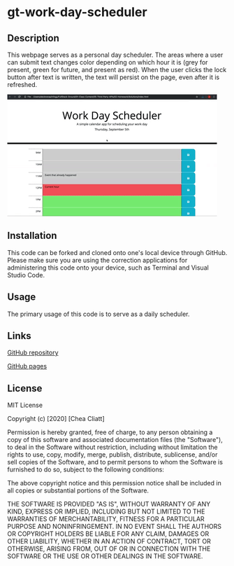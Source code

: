# gt-work-day-scheduler

## Description
This webpage serves as a personal day scheduler. The areas where a user can submit text changes color depending on which hour it is (grey for present, green for future, and present as red). When the user clicks the lock button after text is written, the text will persist on the page, even after it is refreshed. 

![screenshot of web page](webpage.gif "Deployed Webpage Home")

## Installation

This code can be forked and cloned onto one's local device through GitHub. Please make sure you are using the correction applications for administering this code onto your device, such as Terminal and Visual Studio Code.

## Usage

The primary usage of this code is to serve as a daily scheduler.

## Links
[GitHub repository](https://github.com/cheacliatt/gt-work-day-scheduler "Repository")

[GitHub pages](https://cheacliatt.github.io/gt-work-day-scheduler/ "Pages")

## License

MIT License

Copyright (c) [2020] [Chea Cliatt]

Permission is hereby granted, free of charge, to any person obtaining a copy
of this software and associated documentation files (the "Software"), to deal
in the Software without restriction, including without limitation the rights
to use, copy, modify, merge, publish, distribute, sublicense, and/or sell
copies of the Software, and to permit persons to whom the Software is
furnished to do so, subject to the following conditions:

The above copyright notice and this permission notice shall be included in all
copies or substantial portions of the Software.

THE SOFTWARE IS PROVIDED "AS IS", WITHOUT WARRANTY OF ANY KIND, EXPRESS OR
IMPLIED, INCLUDING BUT NOT LIMITED TO THE WARRANTIES OF MERCHANTABILITY,
FITNESS FOR A PARTICULAR PURPOSE AND NONINFRINGEMENT. IN NO EVENT SHALL THE
AUTHORS OR COPYRIGHT HOLDERS BE LIABLE FOR ANY CLAIM, DAMAGES OR OTHER
LIABILITY, WHETHER IN AN ACTION OF CONTRACT, TORT OR OTHERWISE, ARISING FROM,
OUT OF OR IN CONNECTION WITH THE SOFTWARE OR THE USE OR OTHER DEALINGS IN THE
SOFTWARE.